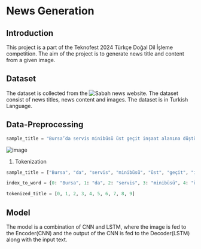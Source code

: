 # News Generation

## Introduction

This project is a part of the Teknofest 2024 Türkçe Doğal Dil İşleme competition. The aim of the project is to
generate news title and content from a given image.

## Dataset

The dataset is collected from the ![Sabah](https://www.sabah.com.tr/timeline/) news website.
The dataset consist of news titles, news content and images. The dataset is in Turkish Language.

## Data-Preprocessing

```python
sample_title = "Bursa’da servis minibüsü üst geçit inşaat alanına düştü!"
```

![image](https://isbh.tmgrup.com.tr/sbh/2021/12/17/bursada-servis-minibusu-ust-gecit-insaat-alanina-dustu-5-kisi-yaralandi-1639700937583.jpg)

1. Tokenization

```python
sample_title = ["Bursa", "da", "servis", "minibüsü", "üst", "geçit", "inşaat", "alanına", "düştü", "!"]

index_to_word = {0: "Bursa", 1: "da", 2: "servis", 3: "minibüsü", 4: "üst", 5: "geçit", 6: "inşaat", 7: "alanına", 8: "düştü", 9: "!"}

tokenized_title = [0, 1, 2, 3, 4, 5, 6, 7, 8, 9]
```

## Model

The model is a combination of CNN and LSTM, where the image is fed to the Encoder(CNN) and the output of the CNN is
fed to the Decoder(LSTM) along with the input text.
